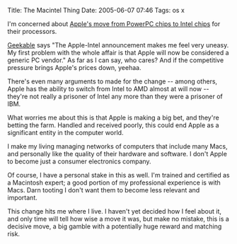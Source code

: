 Title: The Macintel Thing
Date: 2005-06-07 07:46
Tags: os x

I'm concerned about [Apple's move from PowerPC chips to Intel
chips](http://www.apple.com/pr/library/2005/jun/06intel.html) for their
processors.

[Geekable](http://geekable.com/blog/2005/06/06/reassembling_the_bunny.html)
says "The Apple-Intel announcement makes me feel very uneasy. My first
problem with the whole affair is that Apple will now be considered a
generic PC vendor." As far as I can say, who cares? And if the
competitive pressure brings Apple's prices down, yeehaa.

There's even many arguments to made for the change -- among others,
Apple has the ability to switch from Intel to AMD almost at will now --
they're not really a prisoner of Intel any more than they were a
prisoner of IBM.

What worries me about this is that Apple is making a big bet, and
they're betting the farm. Handled and received poorly, this could end
Apple as a significant entity in the computer world.

I make my living managing networks of computers that include many Macs,
and personally like the quality of their hardware and software. I don't
Apple to become just a consumer electronics company.

Of course, I have a personal stake in this as well. I'm trained and
certified as a Macintosh expert; a good portion of my professional
experience is with Macs. Darn tooting I don't want them to become less
relevant and important.

This change hits me where I live. I haven't yet decided how I feel about
it, and only time will tell how wise a move it was, but make no mistake,
this is a decisive move, a big gamble with a potentially huge reward and
matching risk.
